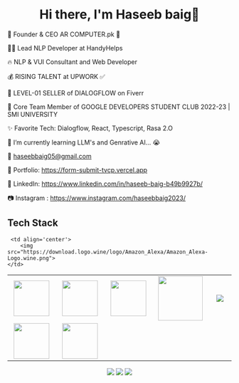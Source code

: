 <body>
  <div align="center">
    <h1> Hi there, I'm Haseeb baig👋<a href="https://form-submit-tvcp.vercel.app/"></h1>
  </div>
<p align="center">
<a href="https://github.com/haseebbaig05
	"></a>
	
<!-- ## My WordPress Course 
- [Mubashar Nouman](https://www.youtube.com/@haseebbaig05
 -->

🤵 Founder & CEO AR COMPUTER.pk 🤖
	
👨‍💻 Lead NLP Developer at HandyHelps

🔥 NLP & VUI Consultant and Web Developer 
	
💰 RISING TALENT at UPWORK ✅

💸 LEVEL-01 SELLER of DIALOGFLOW on Fiverr
	
📢 Core Team Member of GOOGLE DEVELOPERS STUDENT CLUB  2022-23 | SMI UNIVERSITY

✨ Favorite Tech: Dialogflow, React, Typescript, Rasa 2.O

📓 I’m currently learning LLM's and Genrative AI... 😭

📧 haseebbaig05@gmail.com

🎨 Portfolio: https://form-submit-tvcp.vercel.app

💼 LinkedIn: https://www.linkedin.com/in/haseeb-baig-b49b9927b/

📷 Instagram : https://www.instagram.com/haseebbaig2023/
 
<h2>Tech Stack</h2>

<table width="100">
<tr>
    <td align='center' width="200">
        <img src="https://www.svgrepo.com/show/353648/dialogflow.svg" width="80">
    </td>

  <td align='center' width="200">
        <img src="https://upload.wikimedia.org/wikipedia/commons/thumb/c/cb/Google_Assistant_logo.svg/1200px-Google_Assistant_logo.svg.png"  width="80">
    </td>
 <td align='center' width="200">
        <img src="https://github.com/abranhe/programming-languages-logos/blob/master/src/javascript/javascript.svg" width="80">
    </td>
 <td align='center' width="200">
        <img src="https://fiverr-res.cloudinary.com/npm-assets/layout-server/fiverr-og-logo.5fd6463.png" width="100">
    </td>
 <td align='center' width="200">
        <img src="https://www.vectorlogo.zone/logos/reactjs/reactjs-ar21.svg">
    </td>
 
</tr>
 
<tr>
    <td align='center'>
        <img src="https://upload.wikimedia.org/wikipedia/commons/thumb/3/38/HTML5_Badge.svg/600px-HTML5_Badge.svg.png"  width="80">
    </td>
    <td align='center'>
        <img src="https://upload.wikimedia.org/wikipedia/commons/thumb/4/4c/Typescript_logo_2020.svg/1200px-Typescript_logo_2020.svg.png" width="80">
    </td>
 
     <td align='center'>
        <img src="https://download.logo.wine/logo/Amazon_Alexa/Amazon_Alexa-Logo.wine.png">
    </td>
</tr>
 

    
</table>
</p>
<p align="center">
<a href="https://www.linkedin.com/in/haseebbaig/"><img src="https://img.shields.io/badge/-haseebbaig-0077B5?style=flat&logo=Linkedin&logoColor=white"/></a>
<a href="mailto:haseebbaig05@gmail.com"><img src="https://img.shields.io/badge/-haseebbaig05@gmail.com-D14836?style=flat&logo=Gmail&logoColor=white"/></a>
<a href="https://www.instagram.com/haseebbaig2023/"><img src="https://img.shields.io/badge/-@haseebbaig2023-E4405F?style=flat&logo=Instagram&logoColor=white"/></a>
 </p>
 
<br>
